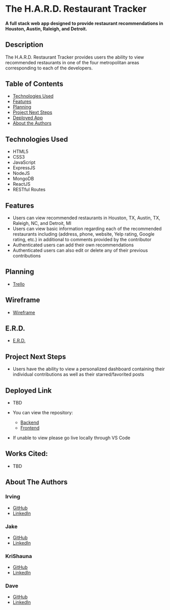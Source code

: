 # The H.A.R.D. Restaurant Tracker

#### A full stack web app designed to provide restaurant recommendations in Houston, Austin, Raleigh, and Detroit.

## Description

The H.A.R.D. Restaurant Tracker provides users the ability to view recommended restaurants in one of the four metropolitan areas corresponding to each of the developers.

## Table of Contents

- [Technologies Used](#technologiesused)
- [Features](#features)
- [Planning](#planning)
- [Project Next Steps](#nextsteps)
- [Deployed App](#deployment)
- [About the Authors](#authors)

## <a name="technologiesused"></a>Technologies Used

- HTML5
- CSS3
- JavaScript
- ExpressJS
- NodeJS
- MongoDB
- ReactJS
- RESTful Routes

## Features

- Users can view recommended restaurants in Houston, TX, Austin, TX, Raleigh, NC, and Detroit, MI
- Users can view basic information regarding each of the recommended restaurants including (address, phone, website, Yelp rating, Google rating, etc.) in additional to comments provided by the contributor
- Authenticated users can add their own recommendations
- Authenticated users can also edit or delete any of their previous contributions

<!-- ## Whiteboard Images
* All Sketches are on notepad -->

## Planning

- <a href="https://trello.com/invite/b/8YGWFTvi/eecc499aabd571d4d44e3a996fbabc0a/hard-restaurant-tracker">Trello</a>

## Wireframe

- <a href="https://www.figma.com/file/GA40odn3H8txaibXOVBSna/H.A.R.D.-Restaurant?node-id=0%3A1">Wireframe</a>

## E.R.D.

- <a href="https://www.figma.com/file/YbjixReL6we26Vy1IZOLpi/H.A.R.D-Meal-Erd?node-id=0%3A1">E.R.D.</a>

<!-- ## <a name="design"></a>Design

- TBD -->

## <a name="nextsteps"></a>Project Next Steps

- Users have the ability to view a personalized dashboard containing their individual contributions as well as their starred/favorited posts

## <a name="deployment"></a>Deployed Link

- TBD

- You can view the repository:
  - <a href="https://github.com/jakerwalton/Project_3_Frontend">Backend</a>
  - <a href="">Frontend</a>
- If unable to view please go live locally through VS Code

## Works Cited:

- TBD

## <a name="authors"></a>About The Authors

### Irving

- <a href="https://github.com/irv302">GitHub</a>
- <a href="https://www.linkedin.com/in/irving-perez-a9740523b/">LinkedIn</a>

### Jake

- <a href="https://github.com/jakerwalton/">GitHub</a>
- <a href="https://www.linkedin.com/in/jacobrwalton/">LinkedIn</a>

### KriShauna

- <a href="https://github.com/Shauna2022">GitHub</a>
- <a href="https://www.linkedin.com/in/krishauna-fisher/">LinkedIn</a>

### Dave

- <a href="https://github.com/dlp140/">GitHub</a>
- <a href="https://www.linkedin.com/in/david-l-packard/">LinkedIn</a>
